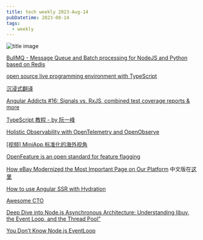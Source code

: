 ```yaml
---
title: tech weekly 2023-Aug-14
pubDatetime: 2023-08-14
tags:
  - weekly
---
```


![title image](https://images.unsplash.com/photo-1691294741805-7b1a8989ed62?ixlib=rb-4.0.3&ixid=M3wxMjA3fDB8MHxwaG90by1wYWdlfHx8fGVufDB8fHx8fA%3D%3D&auto=format&fit=crop&w=735&q=80)

[BullMQ - Message Queue and Batch processing for NodeJS and Python based on Redis](https://github.com/taskforcesh/bullmq)

[open source live programming environment with TypeScript](https://github.com/TypeCellOS/TypeCell)

[沉浸式翻译](https://immersivetranslate.com/)

[Angular Addicts #16: Signals vs. RxJS, combined test coverage reports & more](https://www.angularaddicts.com/p/angular-addicts-16-signals-vs-rxjs)

[TypeScript 教程 - by 阮一峰](https://wangdoc.com/typescript/)

[Holistic Observability with OpenTelemetry and OpenObserve]()

[[视频] MiniApp 标准化的海外视角](https://mp.weixin.qq.com/s/eR2-YUwaprjO58Dr62ZdLQ)

[OpenFeature is an open standard for feature flagging](https://openfeature.dev/)

[How eBay Modernized the Most Important Page on Our Platform](https://tech.ebayinc.com/engineering/how-ebay-modernized-the-most-important-page-on-our-platform/) 中文版在[这里](https://www.infoq.cn/article/M1jtje5B5I0SD7Bxigpv) 

[How to use Angular SSR with Hydration](https://www.angulararchitects.io/en/aktuelles/how-to-use-angular-ssr-with-hydration/)

[Awesome CTO](https://github.com/kuchin/awesome-cto)

[Deep Dive into Node.js Asynchronous Architecture: Understanding libuv, the Event Loop, and the Thread Pool”](https://levelup.gitconnected.com/deep-dive-into-node-js-asynchronous-architecture-cd61c643135e)

[You Don’t Know Node.js EventLoop](https://blog.bitsrc.io/you-dont-know-node-js-eventloop-8ee16831767)

[]()